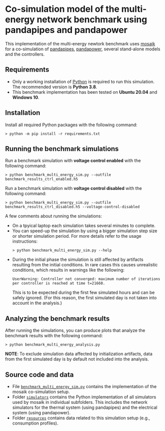 # Co-simulation model of the multi-energy network benchmark using pandapipes and pandapower

This implementation of the multi-energy newtork benchmark uses [mosaik](https://mosaik.offis.de/) for a co-simulation of [pandapipes](https://pandapipes.readthedocs.io/), [pandapower](https://pandapower.readthedocs.io/), several stand-alone models and the controllers.

## Requirements

* Only a working installation of [Python](https://www.python.org/) is required to run this simulation. The recommended version is **Python 3.8**.
* This benchmark implementation has been tested on **Ubuntu 20.04** and **Windows 10**.

## Installation

Install all required Python packages with the following command:
```
> python -m pip install -r requirements.txt
```

## Running the benchmark simulations

Run a benchmark simulation with **voltage control enabled** with the following command:
```
> python benchmark_multi_energy_sim.py --outfile benchmark_results_ctrl_enabled.h5
```

Run a benchmark simulation with **voltage control disabled** with the following command:
```
> python benchmark_multi_energy_sim.py --outfile benchmark_results_ctrl_disabled.h5 --voltage-control-disabled
```

A few comments about running the simulations:

* On a tpyical laptop each simulation takes several minutes to complete.
* You can speed-up the simulation by using a bigger simulation step size or shorter simulation period.
  For more details refer to the usage instructions:
  ```
  > python benchmark_multi_energy_sim.py --help
  ```
* During the initial phase the simulation is still affected by artifacts resulting from the initial conditions.
  In rare cases this causes unrealistic conditions, which results in warnings like the following:
  ```
  UserWarning: Controller not converged: maximum number of iterations per controller is reached at time t=21660.
  ```
  This is to be expected during the first few simulated hours and can be safely ignored.
  (For this reason, the first simulated day is not taken into account in the analysis.)

## Analyzing the benchmark results

After running the simulations, you can produce plots that analyze the benchmark results with the following command:
```
> python benchmark_multi_energy_analysis.py
```

**NOTE**: To exclude simulation data affected by initialization artifacts, data from the first simulated day is by default not included into the analysis.

## Source code and data

* File [```benchmark_multi_energy_sim.py```](./benchmark_multi_energy_sim.py) contains the implementation of the mosaik co-simulation setup.
* Folder [```simulators```](./simulators) contains the Python implementation of all simulators used by mosaik in individual subfolders. This includes the network simulators for the thermal system (using pandapipes) and the electrical system (using pandapower).
* Folder [```resources```](./resources) contains data related to this simulation setup (e.g., consumption profiles).

